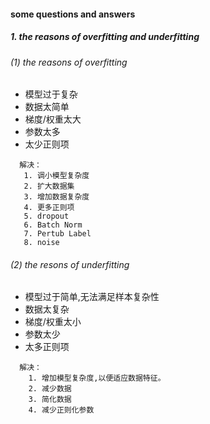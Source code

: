 #### some questions and answers 

##### 1. the reasons of overfitting and underfitting
###### (1) the reasons of overfitting

- 模型过于复杂
- 数据太简单
- 梯度/权重太大
- 参数太多
- 太少正则项

```
  解决：
   1. 调小模型复杂度
   2. 扩大数据集
   3. 增加数据复杂度
   4. 更多正则项
   5. dropout
   6. Batch Norm
   7. Pertub Label 
   8. noise
```

###### (2) the resons of underfitting

- 模型过于简单,无法满足样本复杂性
- 数据太复杂
- 梯度/权重太小
- 参数太少
- 太多正则项

```
  解决：
    1. 增加模型复杂度,以便适应数据特征。
    2. 减少数据
    3. 简化数据
    4. 减少正则化参数
```
